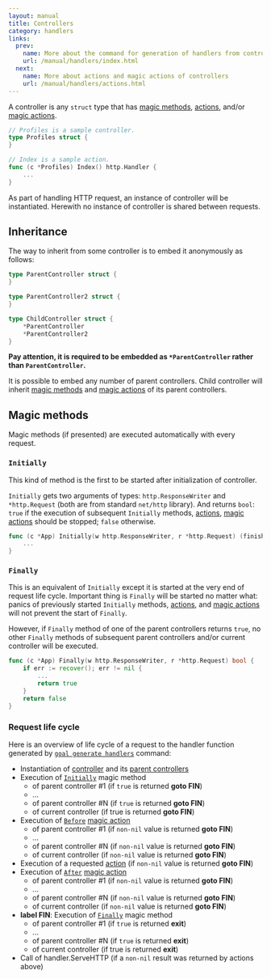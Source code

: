 ```yaml
---
layout: manual
title: Controllers
category: handlers
links:
  prev:
    name: More about the command for generation of handlers from controllers
    url: /manual/handlers/index.html
  next:
    name: More about actions and magic actions of controllers
    url: /manual/handlers/actions.html
---
```

A controller is any `struct` type that has [magic methods](#magic-method),
[actions](actions.html), and/or [magic actions](actions.html#magic-actions).

```go
// Profiles is a sample controller.
type Profiles struct {
}

// Index is a sample action.
func (c *Profiles) Index() http.Handler {
	...
}
```

As part of handling HTTP request, an instance of controller will be instantiated.
Herewith no instance of controller is shared between requests.

## Inheritance
The way to inherit from some controller is to embed it anonymously as follows:

```go
type ParentController struct {
}

type ParentController2 struct {
}

type ChildController struct {
	*ParentController
	*ParentController2
}
```

**Pay attention, it is required to be embedded as  `*ParentController` rather than `ParentController`.**

It is possible to embed any number of parent controllers.
Child controller will inherit [magic methods](#magic-methods) and
[magic actions](actions.html#magic-actions) of its parent controllers.

## Magic methods
Magic methods (if presented) are executed automatically with every request.

### `Initially`
This kind of method is the first to be started after initialization of controller.

`Initially` gets two arguments of types: `http.ResponseWriter` and `*http.Request`
(both are from standard `net/http` library).
And returns `bool`: `true` if the execution of subsequent `Initially` methods,
[actions](actions.html), [magic actions](actions.html#magic-actions) should be stopped;
`false` otherwise.

```go
func (c *App) Initially(w http.ResponseWriter, r *http.Request) (finish bool) {
	...
}
```

### `Finally`
This is an equivalent of `Initially` except it is started at the very end of
request life cycle.
Important thing is `Finally` will be started no matter what:
panics of previously started `Initially` methods, [actions](actions.html),
and [magic actions](actions.html#magic-actions) will not prevent the start
of `Finally`.

However, if `Finally` method of one of the parent controllers returns `true`,
no other `Finally` methods of subsequent parent controllers and/or current controller
will be executed.

```go
func (c *App) Finally(w http.ResponseWriter, r *http.Request) bool {
	if err := recover(); err != nil {
		...
		return true
	}
	return false
}
```

### Request life cycle
Here is an overview of life cycle of a request to the handler function generated by
[`goal generate handlers`](index.html) command:

* Instantiation of [controller](#controllers) and its [parent controllers](#inheritance)
* Execution of [`Initially`](#initially) magic method
  * of parent controller #1 (if `true` is returned **goto FIN**)
  * ...
  * of parent controller #N (if `true` is returned **goto FIN**)
  * of current controller (if true is returned **goto FIN**)
* Execution of [`Before`](actions.html#before) [magic action](actions.html#magic-actions)
  * of parent controller #1 (if `non-nil` value is returned **goto FIN**)
  * ...
  * of parent controller #N (if `non-nil` value is returned **goto FIN**)
  * of current controller (if `non-nil` value is returned **goto FIN**)
* Execution of a requested [action](actions.html) (if `non-nil` value is returned **goto FIN**)
* Execution of [`After`](actions.html#after) [magic action](actions.html#magic-actions)
  * of parent controller #1 (if `non-nil` value is returned **goto FIN**)
  * ...
  * of parent controller #N (if `non-nil` value is returned **goto FIN**)
  * of current controller (if `non-nil` value is returned **goto FIN**)
* **label FIN**: Execution of [`Finally`](#finally) magic method
  * of parent controller #1 (if `true` is returned **exit**)
  * ...
  * of parent controller #N (if `true` is returned **exit**)
  * of current controller (if true is returned **exit**)
* Call of handler.ServeHTTP (if a `non-nil` result was returned by actions above)
